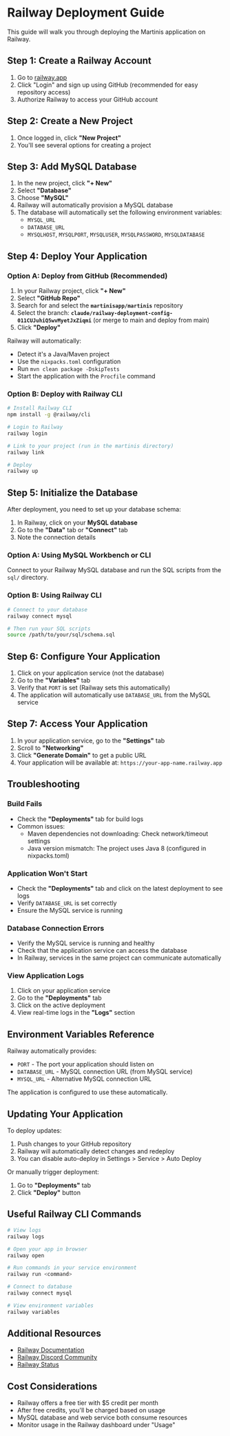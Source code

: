 # Railway Deployment Guide

This guide will walk you through deploying the Martinis application on Railway.

## Step 1: Create a Railway Account

1. Go to [railway.app](https://railway.app/)
2. Click "Login" and sign up using GitHub (recommended for easy repository access)
3. Authorize Railway to access your GitHub account

## Step 2: Create a New Project

1. Once logged in, click **"New Project"**
2. You'll see several options for creating a project

## Step 3: Add MySQL Database

1. In the new project, click **"+ New"**
2. Select **"Database"**
3. Choose **"MySQL"**
4. Railway will automatically provision a MySQL database
5. The database will automatically set the following environment variables:
   - `MYSQL_URL`
   - `DATABASE_URL`
   - `MYSQLHOST`, `MYSQLPORT`, `MYSQLUSER`, `MYSQLPASSWORD`, `MYSQLDATABASE`

## Step 4: Deploy Your Application

### Option A: Deploy from GitHub (Recommended)

1. In your Railway project, click **"+ New"**
2. Select **"GitHub Repo"**
3. Search for and select the **`martinisapp/martinis`** repository
4. Select the branch: **`claude/railway-deployment-config-011CUJuhiQ5wvMyetJxZiqmi`** (or merge to main and deploy from main)
5. Click **"Deploy"**

Railway will automatically:
- Detect it's a Java/Maven project
- Use the `nixpacks.toml` configuration
- Run `mvn clean package -DskipTests`
- Start the application with the `Procfile` command

### Option B: Deploy with Railway CLI

```bash
# Install Railway CLI
npm install -g @railway/cli

# Login to Railway
railway login

# Link to your project (run in the martinis directory)
railway link

# Deploy
railway up
```

## Step 5: Initialize the Database

After deployment, you need to set up your database schema:

1. In Railway, click on your **MySQL database**
2. Go to the **"Data"** tab or **"Connect"** tab
3. Note the connection details

### Option A: Using MySQL Workbench or CLI

Connect to your Railway MySQL database and run the SQL scripts from the `sql/` directory.

### Option B: Using Railway CLI

```bash
# Connect to your database
railway connect mysql

# Then run your SQL scripts
source /path/to/your/sql/schema.sql
```

## Step 6: Configure Your Application

1. Click on your application service (not the database)
2. Go to the **"Variables"** tab
3. Verify that `PORT` is set (Railway sets this automatically)
4. The application will automatically use `DATABASE_URL` from the MySQL service

## Step 7: Access Your Application

1. In your application service, go to the **"Settings"** tab
2. Scroll to **"Networking"**
3. Click **"Generate Domain"** to get a public URL
4. Your application will be available at: `https://your-app-name.railway.app`

## Troubleshooting

### Build Fails

- Check the **"Deployments"** tab for build logs
- Common issues:
  - Maven dependencies not downloading: Check network/timeout settings
  - Java version mismatch: The project uses Java 8 (configured in nixpacks.toml)

### Application Won't Start

- Check the **"Deployments"** tab and click on the latest deployment to see logs
- Verify `DATABASE_URL` is set correctly
- Ensure the MySQL service is running

### Database Connection Errors

- Verify the MySQL service is running and healthy
- Check that the application service can access the database
- In Railway, services in the same project can communicate automatically

### View Application Logs

1. Click on your application service
2. Go to the **"Deployments"** tab
3. Click on the active deployment
4. View real-time logs in the **"Logs"** section

## Environment Variables Reference

Railway automatically provides:
- `PORT` - The port your application should listen on
- `DATABASE_URL` - MySQL connection URL (from MySQL service)
- `MYSQL_URL` - Alternative MySQL connection URL

The application is configured to use these automatically.

## Updating Your Application

To deploy updates:

1. Push changes to your GitHub repository
2. Railway will automatically detect changes and redeploy
3. You can disable auto-deploy in Settings > Service > Auto Deploy

Or manually trigger deployment:
1. Go to **"Deployments"** tab
2. Click **"Deploy"** button

## Useful Railway CLI Commands

```bash
# View logs
railway logs

# Open your app in browser
railway open

# Run commands in your service environment
railway run <command>

# Connect to database
railway connect mysql

# View environment variables
railway variables
```

## Additional Resources

- [Railway Documentation](https://docs.railway.app/)
- [Railway Discord Community](https://discord.gg/railway)
- [Railway Status](https://status.railway.app/)

## Cost Considerations

- Railway offers a free tier with $5 credit per month
- After free credits, you'll be charged based on usage
- MySQL database and web service both consume resources
- Monitor usage in the Railway dashboard under "Usage"
